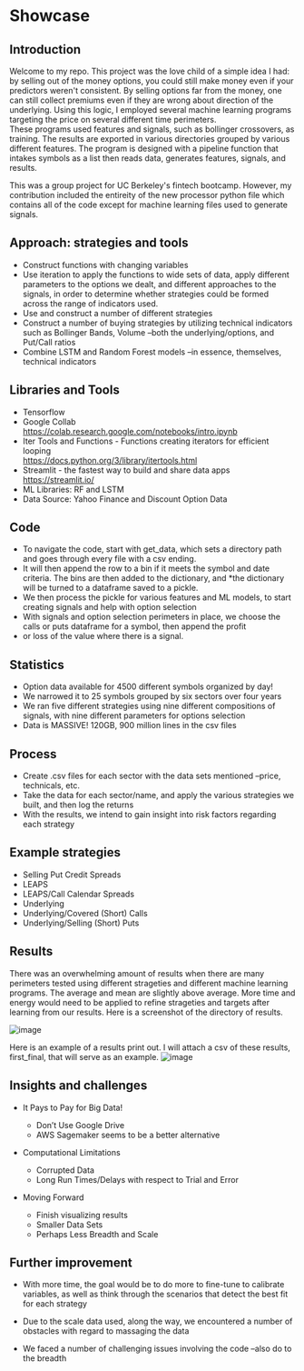 # Showcase
## Introduction
Welcome to my repo. This project was the love child of a simple idea I had: by selling out of the money options, you could still make money even if your predictors weren't consistent.
By selling options far from the money, one can still collect premiums even if they are wrong about direction of the underlying. Using this logic, I employed several machine learning programs targeting the price on several different time perimeters.  
These programs used features and signals, such as bollinger crossovers, as training. The results are exported in various directories grouped by various different features. The program is designed with a pipeline function that intakes symbols as a list then reads data, generates features, signals, and results.

This was a group project for UC Berkeley's fintech bootcamp. However, my contribution included the entireity of the new processor python file which contains all of the code except for machine learning files used to generate signals.


## Approach: strategies and tools  

*   Construct functions with changing variables
*   Use iteration to apply the functions to wide sets of data, apply different parameters to the options we dealt, and different approaches to the signals, in order to determine whether strategies could be formed across the range of indicators used.
*   Use and construct a number of different strategies
*   Construct a number of buying strategies by utilizing technical indicators such as Bollinger Bands,  Volume –both the underlying/options, and Put/Call ratios
*   Combine LSTM and Random Forest models –in essence, themselves, technical indicators

##  Libraries and Tools  
*   Tensorflow
*   Google Collab  
    <https://colab.research.google.com/notebooks/intro.ipynb>
*   Iter Tools and Functions - Functions creating iterators for efficient looping  
    <https://docs.python.org/3/library/itertools.html>
*   Streamlit - the fastest way to build and share data apps  
    <https://streamlit.io/>
*   ML Libraries: RF and LSTM
*   Data Source: Yahoo Finance and Discount Option Data

## Code
* To navigate the code, start with get_data, which sets a directory path and goes through every file with a csv ending. 
* It will then append the row to a bin if it meets the symbol and date criteria. The bins are then added to the dictionary, and 
*the dictionary will be turned to a dataframe saved to a pickle.
* We then process the pickle for various features and ML models, to start creating signals and help with option selection
* With signals and option selection perimeters in place, we choose the calls or puts dataframe for a symbol, then append the profit
* or loss of the value where there is a signal.

## Statistics  

*   Option data available for 4500 different symbols organized by day!
*   We narrowed it to 25 symbols grouped by six sectors over four years
*   We ran five different strategies using nine different compositions of signals, with nine different parameters for options selection
*   Data is MASSIVE! 120GB, 900 million lines in the csv files  

## Process

*   Create .csv files for each sector with the data sets mentioned –price, technicals, etc.
*   Take the data for each sector/name, and apply the various strategies we built, and then log the returns
*   With the results, we intend to gain insight into risk factors regarding each strategy  

##  Example strategies

*   Selling Put Credit Spreads
*   LEAPS
*   LEAPS/Call Calendar Spreads
*   Underlying
*   Underlying/Covered (Short) Calls
*   Underlying/Selling (Short) Puts  

##  Results
There was an overwhelming amount of results when there are many perimeters tested using different strageties and different machine learning programs. The average and mean are slightly above average. More time and energy would need to be applied to refine strageties and targets after learning from our results. Here is a screenshot of the directory of results.

![image](https://user-images.githubusercontent.com/122204322/211847509-ca703cbb-1efb-4381-ba59-69dc49a308d2.png)

Here is an example of a results print out. I will attach a csv of these results, first_final, that will serve as an example.
![image](https://user-images.githubusercontent.com/60438049/211848075-a7719b02-86e3-4b2a-b90c-353b037bec6e.png)

## Insights and challenges

*   It Pays to Pay for Big Data!
    *   Don’t Use Google Drive
    *   AWS Sagemaker seems to be a better alternative

*   Computational Limitations
    *   Corrupted Data
    *   Long Run Times/Delays with respect to Trial and Error


*   Moving Forward
    *   Finish visualizing results
    *   Smaller Data Sets
    *   Perhaps Less Breadth and Scale  

##  Further improvement

*   With more time, the goal would be to do more to fine-tune to calibrate variables, as well as think through the scenarios that detect the best fit for each strategy

*   Due to the scale data used, along the way, we encountered a number of obstacles with regard to massaging the data

*   We faced a number of challenging issues involving the code –also do to the breadth















